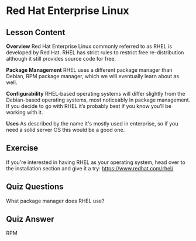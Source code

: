 # Red Hat Enterprise Linux

## Lesson Content

<b>Overview</b>
Red Hat Enterprise Linux commonly referred to as RHEL is developed by Red Hat. RHEL has strict rules to restrict free re-distribution although it still provides source code for free.

<b>Package Management</b>
RHEL uses a different package manager than Debian, RPM package manager, which we will eventually learn about as well.

<b>Configurability</b>
RHEL-based operating systems will differ slightly from the Debian-based operating systems, most noticeably in package management. If you decide to go with RHEL it’s probably best if you know you’ll be working with it.

<b>Uses</b>
As described by the name it's mostly used in enterprise, so if you need a solid server OS this would be a good one.

## Exercise

If you're interested in having RHEL as your operating system, head over to the installation section and give it a try: <a href='http://www.redhat.com/en/technologies/linux-platforms/enterprise-linux/'>https://www.redhat.com/rhel/</a>

## Quiz Questions

What package manager does RHEL use?

## Quiz Answer

RPM